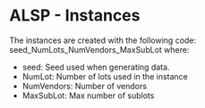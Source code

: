 # ALSP - Instances
The instances are created with the following code: seed_NumLots_NumVendors_MaxSubLot where:
 - seed: Seed used when generating data.
 - NumLot: Number of lots used in the instance
 - NumVendors: Number of vendors
 - MaxSubLot: Max number of sublots
